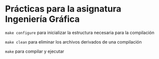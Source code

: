 # Prácticas para la asignatura Ingeniería Gráfica

`make configure` para inicializar la estructura necesaria para la compilación

`make clean` para eliminar los archivos derivados de una compilación

`make` para compilar y ejecutar